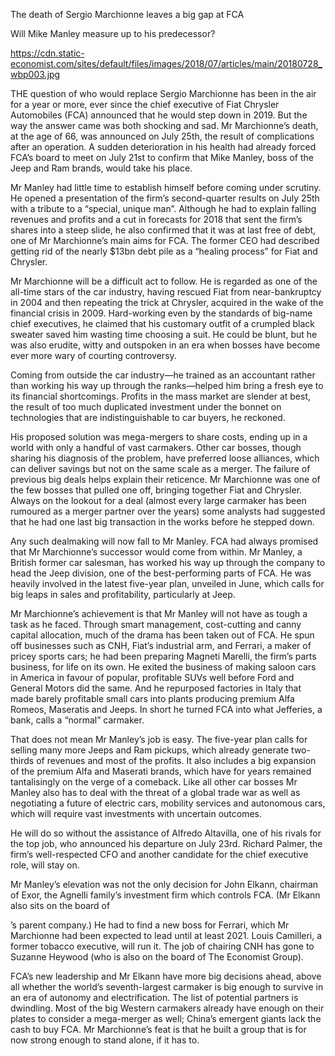 The death of Sergio Marchionne leaves a big gap at FCA

Will Mike Manley measure up to his predecessor?

https://cdn.static-economist.com/sites/default/files/images/2018/07/articles/main/20180728_wbp003.jpg

THE question of who would replace Sergio Marchionne has been in the air for a year or more, ever since the chief executive of Fiat Chrysler Automobiles (FCA) announced that he would step down in 2019. But the way the answer came was both shocking and sad. Mr Marchionne’s death, at the age of 66, was announced on July 25th, the result of complications after an operation. A sudden deterioration in his health had already forced FCA’s board to meet on July 21st to confirm that Mike Manley, boss of the Jeep and Ram brands, would take his place.

Mr Manley had little time to establish himself before coming under scrutiny. He opened a presentation of the firm’s second-quarter results on July 25th with a tribute to a “special, unique man”. Although he had to explain falling revenues and profits and a cut in forecasts for 2018 that sent the firm’s shares into a steep slide, he also confirmed that it was at last free of debt, one of Mr Marchionne’s main aims for FCA. The former CEO had described getting rid of the nearly $13bn debt pile as a “healing process” for Fiat and Chrysler.

Mr Marchionne will be a difficult act to follow. He is regarded as one of the all-time stars of the car industry, having rescued Fiat from near-bankruptcy in 2004 and then repeating the trick at Chrysler, acquired in the wake of the financial crisis in 2009. Hard-working even by the standards of big-name chief executives, he claimed that his customary outfit of a crumpled black sweater saved him wasting time choosing a suit. He could be blunt, but he was also erudite, witty and outspoken in an era when bosses have become ever more wary of courting controversy. 

Coming from outside the car industry—he trained as an accountant rather than working his way up through the ranks—helped him bring a fresh eye to its financial shortcomings. Profits in the mass market are slender at best, the result of too much duplicated investment under the bonnet on technologies that are indistinguishable to car buyers, he reckoned.

His proposed solution was mega-mergers to share costs, ending up in a world with only a handful of vast carmakers. Other car bosses, though sharing his diagnosis of the problem, have preferred loose alliances, which can deliver savings but not on the same scale as a merger. The failure of previous big deals helps explain their reticence. Mr Marchionne was one of the few bosses that pulled one off, bringing together Fiat and Chrysler. Always on the lookout for a deal (almost every large carmaker has been rumoured as a merger partner over the years) some analysts had suggested that he had one last big transaction in the works before he stepped down.

Any such dealmaking will now fall to Mr Manley. FCA had always promised that Mr Marchionne’s successor would come from within. Mr Manley, a British former car salesman, has worked his way up through the company to head the Jeep division, one of the best-performing parts of FCA. He was heavily involved in the latest five-year plan, unveiled in June, which calls for big leaps in sales and profitability, particularly at Jeep.

Mr Marchionne’s achievement is that Mr Manley will not have as tough a task as he faced. Through smart management, cost-cutting and canny capital allocation, much of the drama has been taken out of FCA. He spun off businesses such as CNH, Fiat’s industrial arm, and Ferrari, a maker of pricey sports cars; he had been preparing Magneti Marelli, the firm’s parts business, for life on its own. He exited the business of making saloon cars in America in favour of popular, profitable SUVs well before Ford and General Motors did the same. And he repurposed factories in Italy that made barely profitable small cars into plants producing premium Alfa Romeos, Maseratis and Jeeps. In short he turned FCA into what Jefferies, a bank, calls a “normal” carmaker.

That does not mean Mr Manley’s job is easy. The five-year plan calls for selling many more Jeeps and Ram pickups, which already generate two-thirds of revenues and most of the profits. It also includes a big expansion of the premium Alfa and Maserati brands, which have for years remained tantalisingly on the verge of a comeback. Like all other car bosses Mr Manley also has to deal with the threat of a global trade war as well as negotiating a future of electric cars, mobility services and autonomous cars, which will require vast investments with uncertain outcomes.

He will do so without the assistance of Alfredo Altavilla, one of his rivals for the top job, who announced his departure on July 23rd. Richard Palmer, the firm’s well-respected CFO and another candidate for the chief executive role, will stay on.

Mr Manley’s elevation was not the only decision for John Elkann, chairman of Exor, the Agnelli family’s investment firm which controls FCA. (Mr Elkann also sits on the board of 

’s parent company.) He had to find a new boss for Ferrari, which Mr Marchionne had been expected to lead until at least 2021. Louis Camilleri, a former tobacco executive, will run it. The job of chairing CNH has gone to Suzanne Heywood (who is also on the board of The Economist Group).

FCA’s new leadership and Mr Elkann have more big decisions ahead, above all whether the world’s seventh-largest carmaker is big enough to survive in an era of autonomy and electrification. The list of potential partners is dwindling. Most of the big Western carmakers already have enough on their plates to consider a mega-merger as well; China’s emergent giants lack the cash to buy FCA. Mr Marchionne’s feat is that he built a group that is for now strong enough to stand alone, if it has to. 